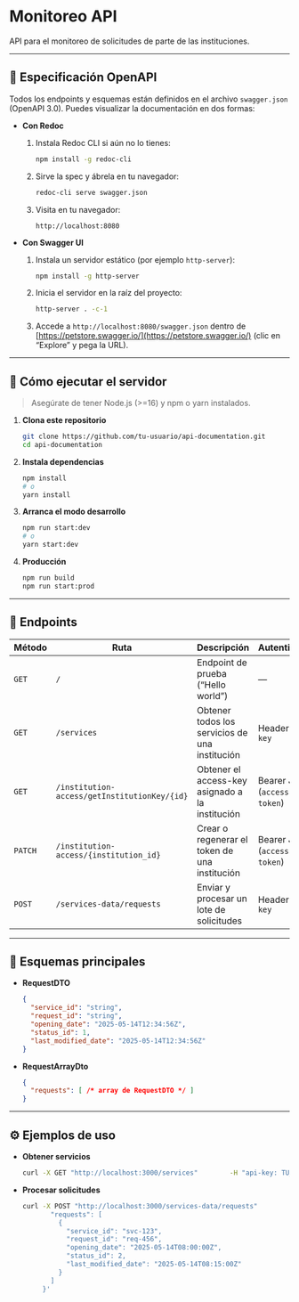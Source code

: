# Monitoreo API

API para el monitoreo de solicitudes de parte de las instituciones.

---

## 📖 Especificación OpenAPI

Todos los endpoints y esquemas están definidos en el archivo `swagger.json` (OpenAPI 3.0). Puedes visualizar la documentación en dos formas:

- **Con Redoc**  
  1. Instala Redoc CLI si aún no lo tienes:  
     ```bash
     npm install -g redoc-cli
     ```  
  2. Sirve la spec y ábrela en tu navegador:  
     ```bash
     redoc-cli serve swagger.json
     ```  
  3. Visita en tu navegador:  
     ```
     http://localhost:8080
     ```

- **Con Swagger UI**  
  1. Instala un servidor estático (por ejemplo `http-server`):  
     ```bash
     npm install -g http-server
     ```  
  2. Inicia el servidor en la raíz del proyecto:  
     ```bash
     http-server . -c-1
     ```  
  3. Accede a `http://localhost:8080/swagger.json` dentro de [https://petstore.swagger.io/](https://petstore.swagger.io/) (clic en “Explore” y pega la URL).

---

## 🚀 Cómo ejecutar el servidor

> Asegúrate de tener Node.js (>=16) y npm o yarn instalados.

1. **Clona este repositorio**  
   ```bash
   git clone https://github.com/tu-usuario/api-documentation.git
   cd api-documentation
   ```

2. **Instala dependencias**  
   ```bash
   npm install
   # o
   yarn install
   ```

3. **Arranca el modo desarrollo**  
   ```bash
   npm run start:dev
   # o
   yarn start:dev
   ```

4. **Producción**  
   ```bash
   npm run build
   npm run start:prod
   ```

---

## 📌 Endpoints

| Método | Ruta                                                      | Descripción                                                           | Autenticación         |
| ------ | --------------------------------------------------------- | --------------------------------------------------------------------- | --------------------- |
| `GET`  | `/`                                                       | Endpoint de prueba (“Hello world”)                                    | —                     |
| `GET`  | `/services`                                               | Obtener todos los servicios de una institución                        | Header `api-key`      |
| `GET`  | `/institution-access/getInstitutionKey/{id}`              | Obtener el access-key asignado a la institución                       | Bearer JWT (`access-token`) |
| `PATCH`| `/institution-access/{institution_id}`                    | Crear o regenerar el token de una institución                         | Bearer JWT (`access-token`) |
| `POST` | `/services-data/requests`                                 | Enviar y procesar un lote de solicitudes                              | Header `api-key`      |

---

## 💾 Esquemas principales

- **RequestDTO**  
  ```json
  {
    "service_id": "string",
    "request_id": "string",
    "opening_date": "2025-05-14T12:34:56Z",
    "status_id": 1,
    "last_modified_date": "2025-05-14T12:34:56Z"
  }
  ```
- **RequestArrayDto**  
  ```json
  {
    "requests": [ /* array de RequestDTO */ ]
  }
  ```

---

## ⚙️ Ejemplos de uso

- **Obtener servicios**  
  ```bash
  curl -X GET "http://localhost:3000/services"        -H "api-key: TU_API_KEY"
  ```

- **Procesar solicitudes**  
  ```bash
  curl -X POST "http://localhost:3000/services-data/requests"        -H "api-key: TU_API_KEY"        -H "Content-Type: application/json"        -d '{
         "requests": [
           {
             "service_id": "svc-123",
             "request_id": "req-456",
             "opening_date": "2025-05-14T08:00:00Z",
             "status_id": 2,
             "last_modified_date": "2025-05-14T08:15:00Z"
           }
         ]
       }'
  ```